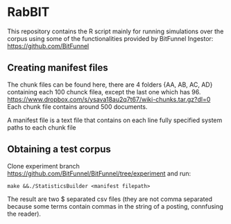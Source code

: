# RabBIT

This repository contains the R script mainly for running simulations over the corpus using some of the functionalities provided by BitFunnel Ingestor: https://github.com/BitFunnel

## Creating manifest files

The chunk files can be found here, there are 4 folders {AA, AB, AC, AD} containing each 100 chunck filea, except the last one which has 96. 
https://www.dropbox.com/s/ysava18au2q7t67/wiki-chunks.tar.gz?dl=0
Each chunk file contains around 500 documents.

A manifest file is a text file that contains on each line fully specified system paths to each chunk file

## Obtaining a test corpus

Clone experiment branch https://github.com/BitFunnel/BitFunnel/tree/experiment and run:
```
make &&./StatisticsBuilder <manifest filepath>
```
The result are two $ separated csv files (they are not comma separated because some terms contain commas in the string of a posting, connfusing the reader).

